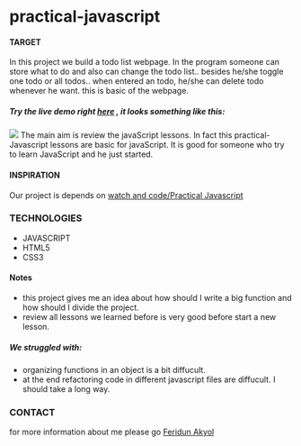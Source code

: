 # practical-javascript
#### TARGET
In this project we build a todo list webpage.
In the program someone can store what to do and also can change the todo list.. besides he/she toggle one todo or all todos..
when entered an todo, he/she can delete todo whenever he want. this is basic of the webpage.
##### Try the live demo right [here](https://feridunakyol.github.io/practical-javascript/) , it looks something like this:
![](.png)
The main aim is review the javaScript lessons. In fact this practical-Javascript lessons are basic for javaScript. It is good for someone who try to learn JavaScript and he just started. 
#### INSPIRATION
Our project is depends on [watch and code/Practical Javascript](https://watchandcode.com/p/practical-javascript) 



### TECHNOLOGIES
- JAVASCRIPT
- HTML5
- CSS3

#### Notes

* this project gives me an idea about how should I write a big function and how should I divide the project.
* review all lessons we learned before is very good before start a new lesson.

##### We struggled with:

* organizing functions in an object is a bit diffucult.
* at the end refactoring code in different javascript files are diffucult. I should take a long way. 

### CONTACT
for more information about me please go [Feridun Akyol](https://feridunakyol.github.io)


